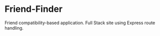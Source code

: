 # Friend-Finder
Friend compatibility-based application. Full Stack site using Express route handling.
